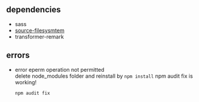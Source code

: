 
## dependencies
 - sass
 - [source-filesysmtem](https://www.gatsbyjs.com/plugins/gatsby-source-filesystem/?=gatsby-source-)
 - transformer-remark
 

## errors
 - error eperm operation not permitted  
   delete node_modules folder and reinstall by `npm install`
   npm audit fix is working!
   ```
   npm audit fix
   ```
   

